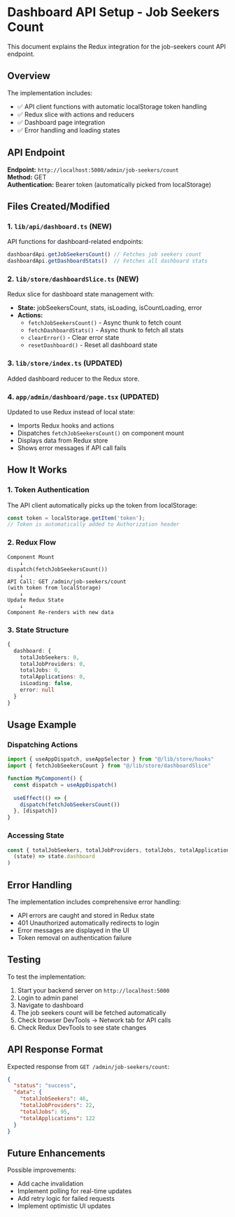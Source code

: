# Dashboard API Setup - Job Seekers Count

This document explains the Redux integration for the job-seekers count API endpoint.

## Overview

The implementation includes:
- ✅ API client functions with automatic localStorage token handling
- ✅ Redux slice with actions and reducers
- ✅ Dashboard page integration
- ✅ Error handling and loading states

## API Endpoint

**Endpoint:** `http://localhost:5000/admin/job-seekers/count`  
**Method:** GET  
**Authentication:** Bearer token (automatically picked from localStorage)

## Files Created/Modified

### 1. `lib/api/dashboard.ts` (NEW)
API functions for dashboard-related endpoints:
```typescript
dashboardApi.getJobSeekersCount() // Fetches job seekers count
dashboardApi.getDashboardStats()  // Fetches all dashboard stats
```

### 2. `lib/store/dashboardSlice.ts` (NEW)
Redux slice for dashboard state management with:
- **State:** jobSeekersCount, stats, isLoading, isCountLoading, error
- **Actions:**
  - `fetchJobSeekersCount()` - Async thunk to fetch count
  - `fetchDashboardStats()` - Async thunk to fetch all stats
  - `clearError()` - Clear error state
  - `resetDashboard()` - Reset all dashboard state

### 3. `lib/store/index.ts` (UPDATED)
Added dashboard reducer to the Redux store.

### 4. `app/admin/dashboard/page.tsx` (UPDATED)
Updated to use Redux instead of local state:
- Imports Redux hooks and actions
- Dispatches `fetchJobSeekersCount()` on component mount
- Displays data from Redux store
- Shows error messages if API call fails

## How It Works

### 1. Token Authentication
The API client automatically picks up the token from localStorage:
```typescript
const token = localStorage.getItem('token');
// Token is automatically added to Authorization header
```

### 2. Redux Flow
```
Component Mount
    ↓
dispatch(fetchJobSeekersCount())
    ↓
API Call: GET /admin/job-seekers/count
(with token from localStorage)
    ↓
Update Redux State
    ↓
Component Re-renders with new data
```

### 3. State Structure
```typescript
{
  dashboard: {
    totalJobSeekers: 0,
    totalJobProviders: 0,
    totalJobs: 0,
    totalApplications: 0,
    isLoading: false,
    error: null
  }
}
```

## Usage Example

### Dispatching Actions
```typescript
import { useAppDispatch, useAppSelector } from "@/lib/store/hooks"
import { fetchJobSeekersCount } from "@/lib/store/dashboardSlice"

function MyComponent() {
  const dispatch = useAppDispatch()
  
  useEffect(() => {
    dispatch(fetchJobSeekersCount())
  }, [dispatch])
}
```

### Accessing State
```typescript
const { totalJobSeekers, totalJobProviders, totalJobs, totalApplications, isLoading, error } = useAppSelector(
  (state) => state.dashboard
)
```

## Error Handling

The implementation includes comprehensive error handling:
- API errors are caught and stored in Redux state
- 401 Unauthorized automatically redirects to login
- Error messages are displayed in the UI
- Token removal on authentication failure

## Testing

To test the implementation:

1. Start your backend server on `http://localhost:5000`
2. Login to admin panel
3. Navigate to dashboard
4. The job seekers count will be fetched automatically
5. Check browser DevTools → Network tab for API calls
6. Check Redux DevTools to see state changes

## API Response Format

Expected response from `GET /admin/job-seekers/count`:
```json
{
  "status": "success",
  "data": {
    "totalJobSeekers": 46,
    "totalJobProviders": 22,
    "totalJobs": 95,
    "totalApplications": 122
  }
}
```

## Future Enhancements

Possible improvements:
- Add cache invalidation
- Implement polling for real-time updates
- Add retry logic for failed requests
- Implement optimistic UI updates

